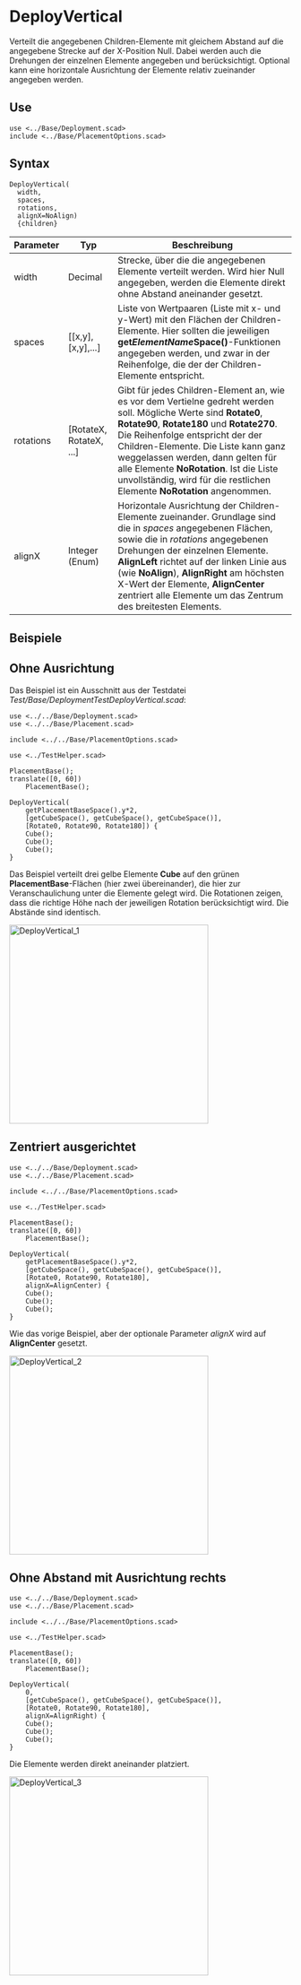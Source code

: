 # DeployVertical
Verteilt die angegebenen Children-Elemente mit gleichem Abstand auf die angegebene Strecke auf der X-Position Null. Dabei werden auch die Drehungen der einzelnen Elemente angegeben und berücksichtigt. Optional kann eine horizontale Ausrichtung der Elemente relativ zueinander angegeben werden.

## Use
```
use <../Base/Deployment.scad>
include <../Base/PlacementOptions.scad>
```

## Syntax
```
DeployVertical(
  width, 
  spaces, 
  rotations,
  alignX=NoAlign)
  {children}
```

| Parameter | Typ | Beschreibung |
| ------ | ------ | ------ |
| width | Decimal | Strecke, über die die angegebenen Elemente verteilt werden. Wird hier Null angegeben, werden die Elemente direkt ohne Abstand aneinander gesetzt. |
| spaces| \[\[x,y],\[x,y],...] | Liste von Wertpaaren (Liste mit x- und y-Wert) mit den Flächen der Children-Elemente. Hier sollten die jeweiligen __get*ElementName*Space()__-Funktionen angegeben werden, und zwar in der Reihenfolge, die der der Children-Elemente entspricht. |
| rotations | \[RotateX, RotateX, ...] |Gibt für jedes Children-Element an, wie es vor dem Vertielne gedreht werden soll. Mögliche Werte sind __Rotate0__, __Rotate90__, __Rotate180__ und __Rotate270__. Die Reihenfolge entspricht der der Children-Elemente. Die Liste kann ganz weggelassen werden, dann gelten für alle Elemente __NoRotation__. Ist die Liste unvollständig, wird für die restlichen Elemente __NoRotation__ angenommen. |
| alignX | Integer (Enum) | Horizontale Ausrichtung der Children-Elemente zueinander. Grundlage sind die in *spaces* angegebenen Flächen, sowie die in *rotations* angegebenen Drehungen der einzelnen Elemente. __AlignLeft__ richtet auf der linken Linie aus (wie __NoAlign__), __AlignRight__ am höchsten X-Wert der Elemente, __AlignCenter__ zentriert alle Elemente um das Zentrum des breitesten Elements. |

## Beispiele

## Ohne Ausrichtung
Das Beispiel ist ein Ausschnitt aus der Testdatei *Test/Base/DeploymentTestDeployVertical.scad*:

```
use <../../Base/Deployment.scad>
use <../../Base/Placement.scad>

include <../../Base/PlacementOptions.scad>

use <../TestHelper.scad>

PlacementBase();
translate([0, 60])
    PlacementBase();

DeployVertical(
    getPlacementBaseSpace().y*2, 
    [getCubeSpace(), getCubeSpace(), getCubeSpace()],
    [Rotate0, Rotate90, Rotate180]) {
    Cube();
    Cube();
    Cube();
}
```

Das Beispiel verteilt drei gelbe Elemente __Cube__ auf den grünen __PlacementBase__-Flächen (hier zwei übereinander), die hier zur Veranschaulichung unter die Elemente gelegt wird. Die Rotationen zeigen, dass die richtige Höhe nach der jeweiligen Rotation berücksichtigt wird. Die Abstände sind identisch.

<img width="355" alt="DeployVertical_1" src="https://user-images.githubusercontent.com/48654609/168467555-2a7ccd27-dc2c-4b1e-8259-e709bb630922.png">

## Zentriert ausgerichtet

```
use <../../Base/Deployment.scad>
use <../../Base/Placement.scad>

include <../../Base/PlacementOptions.scad>

use <../TestHelper.scad>

PlacementBase();
translate([0, 60])
    PlacementBase();

DeployVertical(
    getPlacementBaseSpace().y*2, 
    [getCubeSpace(), getCubeSpace(), getCubeSpace()],
    [Rotate0, Rotate90, Rotate180],
    alignX=AlignCenter) {
    Cube();
    Cube();
    Cube();
}
```

Wie das vorige Beispiel, aber der optionale Parameter *alignX* wird auf __AlignCenter__ gesetzt.

<img width="355" alt="DeployVertical_2" src="https://user-images.githubusercontent.com/48654609/168467597-172d0b64-d9ca-4851-8df3-c1058f34661b.png">

## Ohne Abstand mit Ausrichtung rechts

```
use <../../Base/Deployment.scad>
use <../../Base/Placement.scad>

include <../../Base/PlacementOptions.scad>

use <../TestHelper.scad>

PlacementBase();
translate([0, 60])
    PlacementBase();

DeployVertical(
    0, 
    [getCubeSpace(), getCubeSpace(), getCubeSpace()],
    [Rotate0, Rotate90, Rotate180],
    alignX=AlignRight) {
    Cube();
    Cube();
    Cube();
}
```

Die Elemente werden direkt aneinander platziert.

<img width="355" alt="DeployVertical_3" src="https://user-images.githubusercontent.com/48654609/168467660-d6692209-38fc-4727-a96b-7560928f9945.png">
